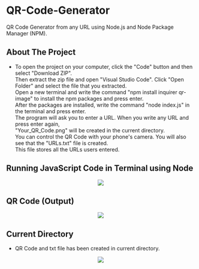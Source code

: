 # QR-Code-Generator

QR Code Generator from any URL using Node.js and Node Package Manager (NPM).

## About The Project

* To open the project on your computer, click the "Code" button and then select "Download ZIP". </br>
Then extract the zip file and open "Visual Studio Code". Click "Open Folder" and select the file that you extracted. </br>
Open a new terminal and write the command "npm install inquirer qr-image" to install the npm packages and press enter. </br>
After the packages are installed, write the command "node index.js" in the terminal and press enter. </br>
The program will ask you to enter a URL. When you write any URL and press enter again, </br> 
"Your_QR_Code.png" will be created in the current directory. </br>
You can control the QR Code with your phone's camera.
You will also see that the "URLs.txt" file is created. </br>
This file stores all the URLs users entered.

## Running JavaScript Code in Terminal using Node
<div align="center">
<img src="https://github.com/ysnhasan1/QR-Code-Generator/assets/102024926/7535b297-a9cf-49ed-9ee2-039c342b314f"><br />
</div>

## QR Code (Output)
<div align="center">
<img src="https://github.com/ysnhasan1/QR-Code-Generator/assets/102024926/a08b0bdc-fd46-47ca-81c0-166a980867d6"><br />
</div>

## Current Directory
* QR Code and txt file has been created in current directory. <br />

<div align="center">
<img src="https://github.com/ysnhasan1/QR-Code-Generator/assets/102024926/11371ef8-6ffd-4516-8471-8a5988142694">
</div>
